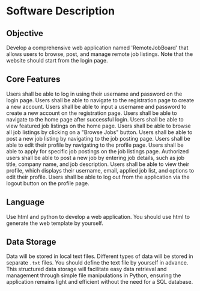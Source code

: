 # Software Description

## Objective
Develop a comprehensive web application named 'RemoteJobBoard' that allows users to browse, post, and manage remote job listings. Note that the website should start from the login page.


## Core Features

Users shall be able to log in using their username and password on the login page.
Users shall be able to navigate to the registration page to create a new account.
Users shall be able to input a username and password to create a new account on the registration page.
Users shall be able to navigate to the home page after successful login.
Users shall be able to view featured job listings on the home page.
Users shall be able to browse all job listings by clicking on a "Browse Jobs" button.
Users shall be able to post a new job listing by navigating to the job posting page.
Users shall be able to edit their profile by navigating to the profile page.
Users shall be able to apply for specific job postings on the job listings page.
Authorized users shall be able to post a new job by entering job details, such as job title, company name, and job description.
Users shall be able to view their profile, which displays their username, email, applied job list, and options to edit their profile.
Users shall be able to log out from the application via the logout button on the profile page.

## Language

Use html and python to develop a web application.
You should use html to generate the web template by yourself.
## Data Storage
Data will be stored in local text files.
Different types of data will be stored in separate `.txt` files.
You should define the text file by yourself in advance.
This structured data storage will facilitate easy data retrieval and management through simple file manipulations in Python, ensuring the application remains light and efficient without the need for a SQL database.